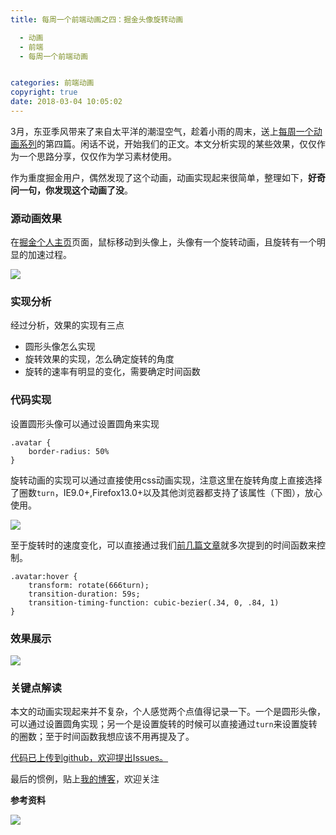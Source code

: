 ```yaml
---
title: 每周一个前端动画之四：掘金头像旋转动画

  - 动画
  - 前端
  - 每周一个前端动画


categories: 前端动画
copyright: true
date: 2018-03-04 10:05:02
---
```

3月，东亚季风带来了来自太平洋的潮湿空气，趁着小雨的周末，送上[每周一个动画系列](https://github.com/zhyjor/animation-css-demos.git)的第四篇。闲话不说，开始我们的正文。本文分析实现的某些效果，仅仅作为一个思路分享，仅仅作为学习素材使用。
<!--more-->

作为重度掘金用户，偶然发现了这个动画，动画实现起来很简单，整理如下，**好奇问一句，你发现这个动画了没**。
### 源动画效果
在[掘金个人主页](https://juejin.im/user/56be7326a633bd005c8cd3a7)页面，鼠标移动到头像上，头像有一个旋转动画，且旋转有一个明显的加速过程。

![](http://oankigr4l.bkt.clouddn.com/week4_juejin.gif)

### 实现分析

经过分析，效果的实现有三点

* 圆形头像怎么实现
* 旋转效果的实现，怎么确定旋转的角度
* 旋转的速率有明显的变化，需要确定时间函数

### 代码实现
设置圆形头像可以通过设置圆角来实现
```
.avatar {
    border-radius: 50%
}
```
旋转动画的实现可以通过直接使用css动画实现，注意这里在旋转角度上直接选择了圈数`turn`，IE9.0+,Firefox13.0+以及其他浏览器都支持了该属性（下图），放心使用。

![](http://oankigr4l.bkt.clouddn.com/week4_turn.png)

至于旋转时的速度变化，可以直接通过我们[前几篇文章](https://juejin.im/post/5a74902e5188257a64266f83)就多次提到的时间函数来控制。
```
.avatar:hover {
    transform: rotate(666turn);
    transition-duration: 59s;
    transition-timing-function: cubic-bezier(.34, 0, .84, 1)
}
```

### 效果展示

![](http://oankigr4l.bkt.clouddn.com/week4_my.gif)

### 关键点解读
本文的动画实现起来并不复杂，个人感觉两个点值得记录一下。一个是圆形头像，可以通过设置圆角实现；另一个是设置旋转的时候可以直接通过`turn`来设置旋转的圈数；至于时间函数我想应该不用再提及了。

[代码已上传到github，欢迎提出Issues。](https://github.com/zhyjor/animation-css-demos.git)

最后的惯例，贴上[我的博客](https://github.com/zhyjor/homepage-index)，欢迎关注

**参考资料**
[]()



![](http://oankigr4l.bkt.clouddn.com/wexin.png)